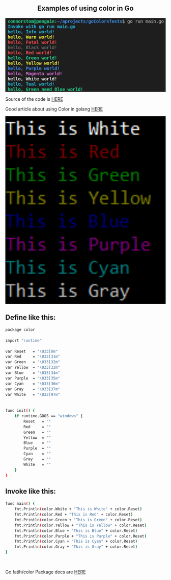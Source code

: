 
 <h2 align="center">Examples of using color in Go</h2>


<p align="center">
 <img width="600px" src="https://github.com/coding-to-music/goColorsTests/blob/main/go-run-main.png?raw=true" align="center" alt="Using Colors in Go" />
 

Source of the code is [HERE](https://gist.github.com/ik5/d8ecde700972d4378d87)


Good article about using Color in golang [HERE](https://twinnation.org/articles/35/how-to-add-colors-to-your-console-terminal-output-in-go)

<p align="center">
 <img width="600px" src="https://github.com/coding-to-music/goColorsTests/blob/main/twinnation-go-colors.png?raw=true" align="center" alt="Using Colors in Go" />


## Define like this:
```bash
package color

import "runtime"

var Reset   = "\033[0m"
var Red     = "\033[31m"
var Green   = "\033[32m"
var Yellow  = "\033[33m"
var Blue    = "\033[34m"
var Purple  = "\033[35m"
var Cyan    = "\033[36m"
var Gray    = "\033[37m"
var White   = "\033[97m"


func init() {
	if runtime.GOOS == "windows" {
		Reset   = ""
		Red     = ""
		Green   = ""
		Yellow  = ""
		Blue    = ""
		Purple  = ""
		Cyan    = ""
		Gray    = ""
		White   = ""
	}
}
```

## Invoke like this:

```bash
func main() {
    fmt.Println(color.White + "This is White" + color.Reset)
    fmt.Println(color.Red + "This is Red" + color.Reset)
    fmt.Println(color.Green + "This is Green" + color.Reset)
    fmt.Println(color.Yellow + "This is Yellow" + color.Reset)
    fmt.Println(color.Blue + "This is Blue" + color.Reset)
    fmt.Println(color.Purple + "This is Purple" + color.Reset)
    fmt.Println(color.Cyan + "This is Cyan" + color.Reset)
    fmt.Println(color.Gray + "This is Gray" + color.Reset)
}
```

<p align="center">
 <img width="600px" src="https://user-images.githubusercontent.com/438920/96832689-03b3e000-13f4-11eb-9803-46f4c4de3406.jpg" align="center" alt="" />
 
 
Go fatih/color Package docs are [HERE](https://github.com/coding-to-music/goColorsTests/blob/main/fatih-color.jpg?raw=true)


